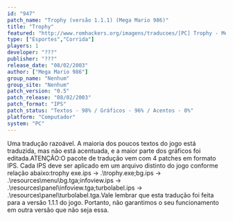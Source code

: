 ```yaml
---
id: "947"
patch_name: "Trophy (versão 1.1.1) (Mega Mario 986)"
title: "Trophy"
featured: "http://www.romhackers.org/imagens/traducoes/[PC] Trophy - Mega Mario 986 - 1.jpg"
type: ["Esportes","Corrida"]
players: 1
developer: "???"
publisher: "???"
release_date: "08/02/2003"
author: ["Mega Mario 986"]
group_name: "Nenhum"
group_site: "Nenhum"
patch_version: "0.5"
patch_release: "08/02/2003"
patch_format: "IPS"
patch_status: "Textos - 98% / Gráficos - 96% / Acentos - 0%"
platform: "Computador"
system: "PC"
---
```


Uma tradução razoável. A maioria dos poucos textos do jogo está traduzida, mas não está acentuada, e a maior parte dos gráficos foi editada.ATENÇÃO:O pacote de tradução vem com 4 patches em formato IPS. Cada IPS deve ser aplicado em um arquivo distinto do jogo conforme relação abaixo:trophy exe.ips -> .\trophy.exe;bg.ips -> .\resources\menu\bg.tga;infoview.ips -> .\resources\panel\infoview.tga;turbolabel.ips -> .\resources\panel\turbolabel.tga.Vale lembrar que esta tradução foi feita para a versão 1.1.1 do jogo. Portanto, não garantimos o seu funcionamento em outra versão que não seja essa.